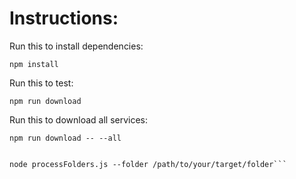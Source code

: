 # Instructions:


Run this to install dependencies:

```
npm install
```

Run this to test:

```
npm run download 
```

Run this to download all services:

```
npm run download -- --all
```
```

node processFolders.js --folder /path/to/your/target/folder```
